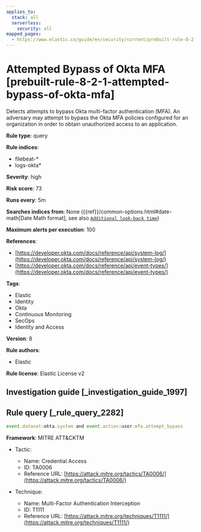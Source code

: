 ```yaml
---
applies_to:
  stack: all
  serverless:
    security: all
mapped_pages:
  - https://www.elastic.co/guide/en/security/current/prebuilt-rule-8-2-1-attempted-bypass-of-okta-mfa.html
---
```


# Attempted Bypass of Okta MFA [prebuilt-rule-8-2-1-attempted-bypass-of-okta-mfa]

Detects attempts to bypass Okta multi-factor authentication (MFA). An adversary may attempt to bypass the Okta MFA policies configured for an organization in order to obtain unauthorized access to an application.

**Rule type**: query

**Rule indices**:

* filebeat-*
* logs-okta*

**Severity**: high

**Risk score**: 73

**Runs every**: 5m

**Searches indices from**: None ({{ref}}/common-options.html#date-math[Date Math format], see also [`Additional look-back time`](docs-content://solutions/security/detect-and-alert/create-detection-rule.md#rule-schedule))

**Maximum alerts per execution**: 100

**References**:

* [https://developer.okta.com/docs/reference/api/system-log/](https://developer.okta.com/docs/reference/api/system-log/)
* [https://developer.okta.com/docs/reference/api/event-types/](https://developer.okta.com/docs/reference/api/event-types/)

**Tags**:

* Elastic
* Identity
* Okta
* Continuous Monitoring
* SecOps
* Identity and Access

**Version**: 8

**Rule authors**:

* Elastic

**Rule license**: Elastic License v2

## Investigation guide [_investigation_guide_1997]



## Rule query [_rule_query_2282]

```js
event.dataset:okta.system and event.action:user.mfa.attempt_bypass
```

**Framework**: MITRE ATT&CKTM

* Tactic:

    * Name: Credential Access
    * ID: TA0006
    * Reference URL: [https://attack.mitre.org/tactics/TA0006/](https://attack.mitre.org/tactics/TA0006/)

* Technique:

    * Name: Multi-Factor Authentication Interception
    * ID: T1111
    * Reference URL: [https://attack.mitre.org/techniques/T1111/](https://attack.mitre.org/techniques/T1111/)



